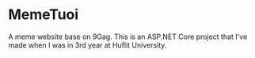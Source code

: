 # MemeTuoi
A meme website base on 9Gag.
This is an ASP.NET Core project that I've made when I was in 3rd year at Huflit University.
